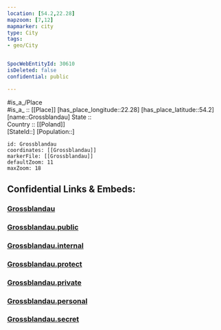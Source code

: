 ```yaml
---
location: [54.2,22.28] 
mapzoom: [7,12] 
mapmarker: city 
type: City
tags:
- geo/City


SpocWebEntityId: 30610
isDeleted: false
confidential: public

---
```

#is_a_/Place  
#is_a_ :: [[Place]] 
[has_place_longitude::22.28] 
[has_place_latitude::54.2] 
[name::Grossblandau] 
State ::  
Country :: [[Poland]]  
[StateId::] 
[Population::] 



```leaflet
id: Grossblandau
coordinates: [[Grossblandau]] 
markerFile: [[Grossblandau]] 
defaultZoom: 11 
maxZoom: 18
```


## Confidential Links & Embeds: 

### [Grossblandau](/_Standards/Earth/Continent/Europe/Europe~East/Poland/Provinces~Poland/Warmian-Masurian/City/Grossblandau.md) 

### [Grossblandau.public](/_public/Earth/Continent/Europe/Europe~East/Poland/Provinces~Poland/Warmian-Masurian/City/Grossblandau.public.md) 

### [Grossblandau.internal](/_internal/Earth/Continent/Europe/Europe~East/Poland/Provinces~Poland/Warmian-Masurian/City/Grossblandau.internal.md) 

### [Grossblandau.protect](/_protect/Earth/Continent/Europe/Europe~East/Poland/Provinces~Poland/Warmian-Masurian/City/Grossblandau.protect.md) 

### [Grossblandau.private](/_private/Earth/Continent/Europe/Europe~East/Poland/Provinces~Poland/Warmian-Masurian/City/Grossblandau.private.md) 

### [Grossblandau.personal](/_personal/Earth/Continent/Europe/Europe~East/Poland/Provinces~Poland/Warmian-Masurian/City/Grossblandau.personal.md) 

### [Grossblandau.secret](/_secret/Earth/Continent/Europe/Europe~East/Poland/Provinces~Poland/Warmian-Masurian/City/Grossblandau.secret.md)

